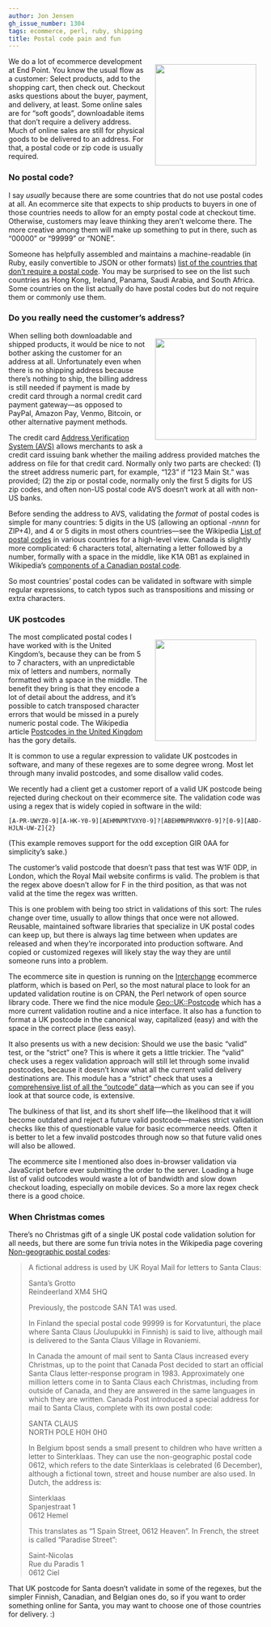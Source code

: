 ```yaml
---
author: Jon Jensen
gh_issue_number: 1304
tags: ecommerce, perl, ruby, shipping
title: Postal code pain and fun
---
```


<img align="right" src="/blog/2017/05/10/postal-code-pain-and-fun/image-0.jpeg" style="margin: 1em" width="200"/>We do a lot of ecommerce development at End Point. You know the usual flow as a customer: Select products, add to the shopping cart, then check out. Checkout asks questions about the buyer, payment, and delivery, at least. Some online sales are for “soft goods”, downloadable items that don’t require a delivery address. Much of online sales are still for physical goods to be delivered to an address. For that, a postal code or zip code is usually required.

### No postal code?

I say *usually* because there are some countries that do not use postal codes at all. An ecommerce site that expects to ship products to buyers in one of those countries needs to allow for an empty postal code at checkout time. Otherwise, customers may leave thinking they aren’t welcome there. The more creative among them will make up something to put in there, such as “00000” or “99999” or “NONE”.

Someone has helpfully assembled and maintains a machine-readable (in Ruby, easily convertible to JSON or other formats) [list of the countries that don’t require a postal code](https://gist.github.com/kennwilson/3902548). You may be surprised to see on the list such countries as Hong Kong, Ireland, Panama, Saudi Arabia, and South Africa. Some countries on the list actually do have postal codes but do not require them or commonly use them.

### Do you really need the customer’s address?

<img align="right" src="/blog/2017/05/10/postal-code-pain-and-fun/image-1.jpeg" style="margin: 1em" width="200"/>When selling both downloadable and shipped products, it would be nice to not bother asking the customer for an address at all. Unfortunately even when there is no shipping address because there’s nothing to ship, the billing address is still needed if payment is made by credit card through a normal credit card payment gateway—​as opposed to PayPal, Amazon Pay, Venmo, Bitcoin, or other alternative payment methods.

The credit card [Address Verification System (AVS)](https://en.wikipedia.org/wiki/Address_Verification_System) allows merchants to ask a credit card issuing bank whether the mailing address provided matches the address on file for that credit card. Normally only two parts are checked: (1) the street address numeric part, for example, “123” if “123 Main St.” was provided; (2) the zip or postal code, normally only the first 5 digits for US zip codes, and often non-US postal code AVS doesn’t work at all with non-US banks.

Before sending the address to AVS, validating the *format* of postal codes is simple for many countries: 5 digits in the US (allowing an optional *-nnnn* for ZIP+4), and 4 or 5 digits in most others countries—​see the Wikipedia [List of postal codes](https://en.wikipedia.org/wiki/List_of_postal_codes) in various countries for a high-level view. Canada is slightly more complicated: 6 characters total, alternating a letter followed by a number, formally with a space in the middle, like K1A 0B1 as explained in Wikipedia’s [components of a Canadian postal code](https://en.wikipedia.org/wiki/Postal_codes_in_Canada#Components_of_a_postal_code).

So most countries’ postal codes can be validated in software with simple regular expressions, to catch typos such as transpositions and missing or extra characters.

### UK postcodes

<img align="right" src="/blog/2017/05/10/postal-code-pain-and-fun/image-2.jpeg" style="margin: 1em" width="200"/>The most complicated postal codes I have worked with is the United Kingdom’s, because they can be from 5 to 7 characters, with an unpredictable mix of letters and numbers, normally formatted with a space in the middle. The benefit they bring is that they encode a lot of detail about the address, and it’s possible to catch transposed character errors that would be missed in a purely numeric postal code. The Wikipedia article [Postcodes in the United Kingdom](https://en.wikipedia.org/wiki/Postcodes_in_the_United_Kingdom) has the gory details.

It is common to use a regular expression to validate UK postcodes in software, and many of these regexes are to some degree wrong. Most let through many invalid postcodes, and some disallow valid codes.

We recently had a client get a customer report of a valid UK postcode being rejected during checkout on their ecommerce site. The validation code was using a regex that is widely copied in software in the wild:

```nohighlight
[A-PR-UWYZ0-9][A-HK-Y0-9][AEHMNPRTVXY0-9]?[ABEHMNPRVWXY0-9]?[0-9][ABD-HJLN-UW-Z]{2}
```

(This example removes support for the odd exception GIR 0AA for simplicity’s sake.)

The customer’s valid postcode that doesn’t pass that test was W1F 0DP, in London, which the Royal Mail website confirms is valid. The problem is that the regex above doesn’t allow for F in the third position, as that was not valid at the time the regex was written.

This is one problem with being too strict in validations of this sort: The rules change over time, usually to allow things that once were not allowed. Reusable, maintained software libraries that specialize in UK postal codes can keep up, but there is always lag time between when updates are released and when they’re incorporated into production software. And copied or customized regexes will likely stay the way they are until someone runs into a problem.

The ecommerce site in question is running on the [Interchange](http://www.icdevgroup.org/) ecommerce platform, which is based on Perl, so the most natural place to look for an updated validation routine is on CPAN, the Perl network of open source library code. There we find the nice module [Geo::UK::Postcode](https://metacpan.org/pod/Geo::UK::Postcode) which has a more current validation routine and a nice interface. It also has a function to format a UK postcode in the canonical way, capitalized (easy) and with the space in the correct place (less easy).

It also presents us with a new decision: Should we use the basic “valid” test, or the “strict” one? This is where it gets a little trickier. The “valid” check uses a regex validation approach will still let through some invalid postcodes, because it doesn’t know what all the current valid delivery destinations are. This module has a “strict” check that uses a [comprehensive list of all the “outcode” data](https://github.com/mjemmeson/Geo-UK-Postcode-Regex/blob/master/lib/Geo/UK/Postcode/Regex.pm#L664-L3652)—​which as you can see if you look at that source code, is extensive.

The bulkiness of that list, and its short shelf life—​the likelihood that it will become outdated and reject a future valid postcode—​makes strict validation checks like this of questionable value for basic ecommerce needs. Often it is better to let a few invalid postcodes through now so that future valid ones will also be allowed.

The ecommerce site I mentioned also does in-browser validation via JavaScript before ever submitting the order to the server. Loading a huge list of valid outcodes would waste a lot of bandwidth and slow down checkout loading, especially on mobile devices. So a more lax regex check there is a good choice.

### When Christmas comes

There’s no Christmas gift of a single UK postal code validation solution for all needs, but there are some fun trivia notes in the Wikipedia page covering [Non-geographic postal codes](https://en.wikipedia.org/wiki/Postal_code#Non-geographic_codes):

> A fictional address is used by UK Royal Mail for letters to Santa Claus:
> 
> Santa’s Grotto  
> Reindeerland XM4 5HQ
> 
> Previously, the postcode SAN TA1 was used.
> 
> In Finland the special postal code 99999 is for Korvatunturi, the place where Santa Claus (Joulupukki in Finnish) is said to live, although mail is delivered to the Santa Claus Village in Rovaniemi.
> 
> In Canada the amount of mail sent to Santa Claus increased every Christmas, up to the point that Canada Post decided to start an official Santa Claus letter-response program in 1983. Approximately one million letters come in to Santa Claus each Christmas, including from outside of Canada, and they are answered in the same languages in which they are written. Canada Post introduced a special address for mail to Santa Claus, complete with its own postal code:
>
> SANTA CLAUS  
> NORTH POLE  H0H 0H0
> 
> In Belgium bpost sends a small present to children who have written a letter to Sinterklaas. They can use the non-geographic postal code 0612, which refers to the date Sinterklaas is celebrated (6 December), although a fictional town, street and house number are also used. In Dutch, the address is:
> 
> Sinterklaas  
> Spanjestraat 1  
> 0612 Hemel
>
> This translates as “1 Spain Street, 0612 Heaven”. In French, the street is called “Paradise Street”:
> 
> Saint-Nicolas  
> Rue du Paradis 1  
> 0612 Ciel

That UK postcode for Santa doesn’t validate in some of the regexes, but the simpler Finnish, Canadian, and Belgian ones do, so if you want to order something online for Santa, you may want to choose one of those countries for delivery. :)
